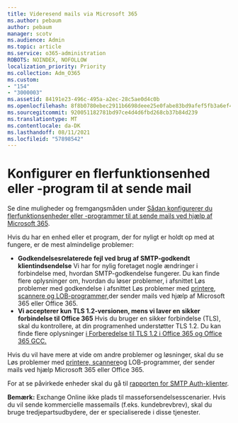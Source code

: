 ```yaml
---
title: Videresend mails via Microsoft 365
ms.author: pebaum
author: pebaum
manager: scotv
ms.audience: Admin
ms.topic: article
ms.service: o365-administration
ROBOTS: NOINDEX, NOFOLLOW
localization_priority: Priority
ms.collection: Adm_O365
ms.custom:
- "154"
- "3000003"
ms.assetid: 84191e23-496c-495a-a2ec-28c5ae0d4c0b
ms.openlocfilehash: 8f8b0780ebec2911b6698deee25e0fabe83bd9afef5fb3a6ef4c51cccd67fc7c
ms.sourcegitcommit: 920051182781bd97ce4d4d6fbd268cb37b84d239
ms.translationtype: MT
ms.contentlocale: da-DK
ms.lasthandoff: 08/11/2021
ms.locfileid: "57898542"
---
```

# <a name="set-up-a-multifunction-device-or-application-to-send-email"></a>Konfigurer en flerfunktionsenhed eller -program til at sende mail

Se dine muligheder og fremgangsmåden under [Sådan konfigurerer du flerfunktionsenheder eller -programmer til at sende mails ved hjælp af Microsoft 365](https://docs.microsoft.com/Exchange/mail-flow-best-practices/how-to-set-up-a-multifunction-device-or-application-to-send-email-using-microsoft-365-or-office-365).
  
Hvis du har en enhed eller et program, der for nyligt er holdt op med at fungere, er de mest almindelige problemer:

- **Godkendelsesrelaterede fejl ved brug af SMTP-godkendt klientindsendelse** Vi har for nylig foretaget nogle ændringer i forbindelse med, hvordan SMTP-godkendelse fungerer. Du kan finde flere oplysninger om, hvordan du løser problemer, i afsnittet Løs problemer med godkendelse i afsnittet Løs problemer med [printere, scannere og LOB-programmer,](https://docs.microsoft.com/Exchange/mail-flow-best-practices/fix-issues-with-printers-scanners-and-lob-applications-that-send-email-using-off#error-authentication-unsuccessful)der sender mails ved hjælp af Microsoft 365 eller Office 365.
- **Vi accepterer kun TLS 1.2-versionen, mens vi laver en sikker forbindelse til Office 365** Hvis du bruger en sikker forbindelse (TLS), skal du kontrollere, at din programenhed understøtter TLS 1.2. Du kan finde flere oplysninger [i Forberedelse til TLS 1.2 i Office 365 og Office 365 GCC.](https://docs.microsoft.com/microsoft-365/compliance/prepare-tls-1.2-in-office-365)
 
Hvis du vil have mere at vide om andre problemer og løsninger, skal du se Løs problemer med [printere, scannere](https://docs.microsoft.com/Exchange/mail-flow-best-practices/fix-issues-with-printers-scanners-and-lob-applications-that-send-email-using-off)og LOB-programmer, der sender mails ved hjælp Microsoft 365 eller Office 365.

For at se påvirkede enheder skal du gå til [rapporten for SMTP Auth-klienter](https://protection.office.com/mailflow/dashboard).

**Bemærk:** Exchange Online ikke plads til masseforsendelsesscenarier. Hvis du vil sende kommercielle massemails (f.eks. kundebrevbrev), skal du bruge tredjepartsudbydere, der er specialiserede i disse tjenester.
